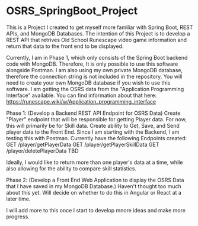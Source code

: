 # OSRS_SpringBoot_Project
This is a Project I created to get myself more familiar with Spring Boot, REST APIs, and MongoDB Databases. The intention of this Project is to develop a REST API that retrives Old School Runescape video game information and return that data to the front end to be displayed.

Currently, I am in Phase 1, which only consists of the Spring Boot backend code with MongoDB. Therefore, It is only possible to use this software alongside Postman.
I am also using my own private MongoDB database, therefore the connection string is not included in the repository. You will need to create your own MongoDB database if you wish to use this software.
I am getting the OSRS data from the "Application Programming Interface" available. You can find information about that here: https://runescape.wiki/w/Application_programming_interface

Phase 1: (Develop a Backend REST API Endpoint for OSRS Data)
Create "Player" endpoint that will be responsible for getting Player data. For now, this will primarily be for Skill data.
Create ability to Get, Save, and Send player data to the Front End. Since I am starting with the Backend, I am testing this with Postman.
Currently have the following Endpoints created:
GET /player/getPlayerData
GET /player/getPlayerSkillData
GET /player/deletePlayerData
TBD

Ideally, I would like to return more than one player's data at a time, while also allowing for the ability to compare skill statistics.

Phase 2: (Develop a Front End Web Application to display the OSRS Data that I have saved in my MongoDB Database.)
Haven't thought too much about this yet. Will decide on whether to do this in Angular or React at a later time.

I will add more to this once I start to develop mnore ideas and make more progress.